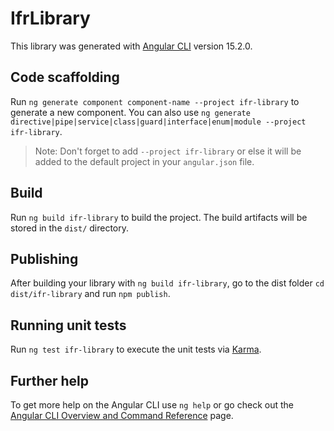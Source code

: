 # IfrLibrary

This library was generated with [Angular CLI](https://github.com/angular/angular-cli) version 15.2.0.

## Code scaffolding

Run `ng generate component component-name --project ifr-library` to generate a new component. You can also use `ng generate directive|pipe|service|class|guard|interface|enum|module --project ifr-library`.
> Note: Don't forget to add `--project ifr-library` or else it will be added to the default project in your `angular.json` file. 

## Build

Run `ng build ifr-library` to build the project. The build artifacts will be stored in the `dist/` directory.

## Publishing

After building your library with `ng build ifr-library`, go to the dist folder `cd dist/ifr-library` and run `npm publish`.

## Running unit tests

Run `ng test ifr-library` to execute the unit tests via [Karma](https://karma-runner.github.io).

## Further help

To get more help on the Angular CLI use `ng help` or go check out the [Angular CLI Overview and Command Reference](https://angular.io/cli) page.

